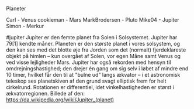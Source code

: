 Planeter

Carl - Venus
cookieman - Mars
MarkBrodersen - Pluto
Mike04 - Jupiter
Simon - Merkur

#jupiter
Jupiter er den femte planet fra Solen i Solsystemet. Jupiter har 79[1] kendte måner. Planeten er den største planet i vores solsystem, og den kan ses med det blotte øje fra Jorden som det (normalt) fjerdeklareste objekt på himlen – kun overgået af Solen, vor egen Måne samt Venus og ved visse lejligheder Mars.
Jupiter har også rekorden med hensyn til omdrejningshastighed; den drejer én gang om sig selv i løbet af mindre end 10 timer, hvilket får den til at "bulne ud" langs ækvator – i et astronomisk teleskop ses planetskiven af den grund svagt elliptisk frem for helt cirkelrund. Rotationen er differentiel, idet vinkelhastigheden er størst i ækvatorregionen. 
Billede af den: https://da.wikipedia.org/wiki/Jupiter_(planet)

